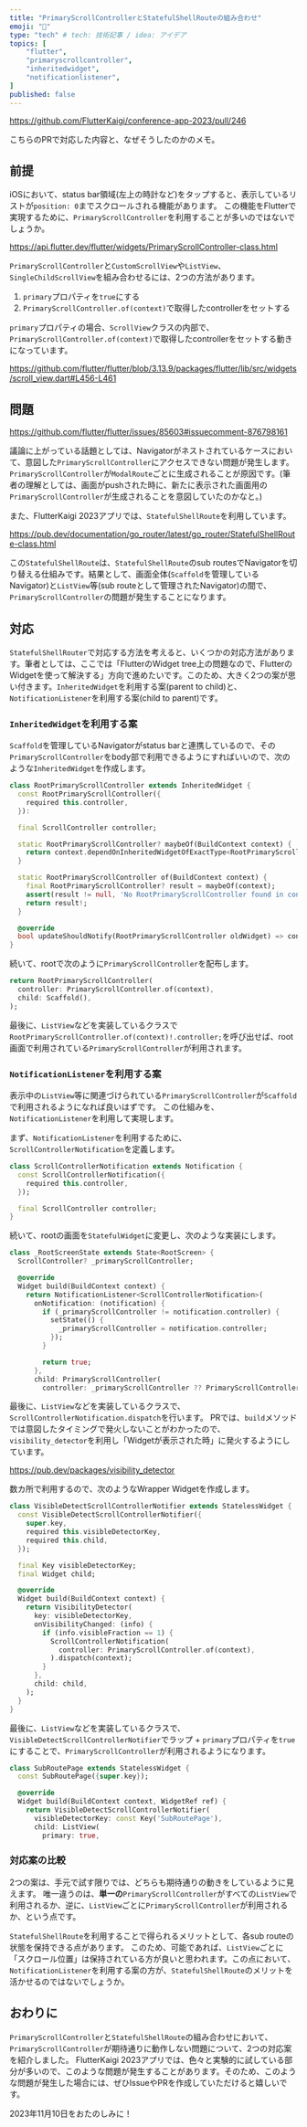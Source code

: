 ```yaml
---
title: "PrimaryScrollControllerとStatefulShellRouteの組み合わせ"
emoji: "📜"
type: "tech" # tech: 技術記事 / idea: アイデア
topics: [
    "flutter",
    "primaryscrollcontroller",
    "inheritedwidget",
    "notificationlistener",
]
published: false
---
```


https://github.com/FlutterKaigi/conference-app-2023/pull/246

こちらのPRで対応した内容と、なぜそうしたのかのメモ。

## 前提

iOSにおいて、status bar領域(左上の時計など)をタップすると、表示しているリストが`position: 0`までスクロールされる機能があります。
この機能をFlutterで実現するために、`PrimaryScrollController`を利用することが多いのではないでしょうか。

https://api.flutter.dev/flutter/widgets/PrimaryScrollController-class.html

`PrimaryScrollController`と`CustomScrollView`や`ListView`、`SingleChildScrollView`を組み合わせるには、2つの方法があります。

1. `primary`プロパティを`true`にする
2. `PrimaryScrollController.of(context)`で取得したcontrollerをセットする

`primary`プロパティの場合、`ScrollView`クラスの内部で、`PrimaryScrollController.of(context)`で取得したcontrollerをセットする動きになっています。

https://github.com/flutter/flutter/blob/3.13.9/packages/flutter/lib/src/widgets/scroll_view.dart#L456-L461

## 問題

https://github.com/flutter/flutter/issues/85603#issuecomment-876798161

議論に上がっている話題としては、Navigatorがネストされているケースにおいて、意図した`PrimaryScrollController`にアクセスできない問題が発生します。`PrimaryScrollController`が`ModalRoute`ごとに生成されることが原因です。(筆者の理解としては、画面がpushされた時に、新たに表示された画面用の`PrimaryScrollController`が生成されることを意図していたのかなと。)

また、FlutterKaigi 2023アプリでは、`StatefulShellRoute`を利用しています。

https://pub.dev/documentation/go_router/latest/go_router/StatefulShellRoute-class.html

この`StatefulShellRoute`は、`StatefulShellRoute`のsub routesでNavigatorを切り替える仕組みです。結果として、画面全体(`Scaffold`を管理しているNavigator)と`ListView`等(sub routeとして管理されたNavigator)の間で、`PrimaryScrollController`の問題が発生することになります。

## 対応

`StatefulShellRouter`で対応する方法を考えると、いくつかの対応方法があります。筆者としては、ここでは「FlutterのWidget tree上の問題なので、FlutterのWidgetを使って解決する」方向で進めたいです。このため、大きく2つの案が思い付きます。`InheritedWidget`を利用する案(parent to child)と、`NotificationListener`を利用する案(child to parent)です。

### `InheritedWidget`を利用する案

`Scaffold`を管理しているNavigatorがstatus barと連携しているので、その`PrimaryScrollController`をbody部で利用できるようにすればいいので、次のような`InheritedWidget`を作成します。

```dart
class RootPrimaryScrollController extends InheritedWidget {
  const RootPrimaryScrollController({
    required this.controller,
  }):

  final ScrollController controller;

  static RootPrimaryScrollController? maybeOf(BuildContext context) {
    return context.dependOnInheritedWidgetOfExactType<RootPrimaryScrollController>();
  }

  static RootPrimaryScrollController of(BuildContext context) {
    final RootPrimaryScrollController? result = maybeOf(context);
    assert(result != null, 'No RootPrimaryScrollController found in context');
    return result!;
  }

  @override
  bool updateShouldNotify(RootPrimaryScrollController oldWidget) => controller != oldWidget.controller;
}
```

続いて、rootで次のように`PrimaryScrollController`を配布します。

```dart
return RootPrimaryScrollController(
  controller: PrimaryScrollController.of(context),
  child: Scaffold(),
);
```

最後に、`ListView`などを実装しているクラスで `RootPrimaryScrollController.of(context)!.controller;`を呼び出せば、root画面で利用されている`PrimaryScrollController`が利用されます。

### `NotificationListener`を利用する案

表示中の`ListView`等に関連づけられている`PrimaryScrollController`が`Scaffold`で利用されるようになれば良いはずです。
この仕組みを、`NotificationListener`を利用して実現します。

まず、`NotificationListener`を利用するために、`ScrollControllerNotification`を定義します。

```dart
class ScrollControllerNotification extends Notification {
  const ScrollControllerNotification({
    required this.controller,
  });

  final ScrollController controller;
}
```

続いて、rootの画面を`StatefulWidget`に変更し、次のような実装にします。

```dart
class _RootScreenState extends State<RootScreen> {
  ScrollController? _primaryScrollController;

  @override
  Widget build(BuildContext context) {
    return NotificationListener<ScrollControllerNotification>(
      onNotification: (notification) {
        if (_primaryScrollController != notification.controller) {
          setState(() {
            _primaryScrollController = notification.controller;
          });
        }

        return true;
      },
      child: PrimaryScrollController(
        controller: _primaryScrollController ?? PrimaryScrollController.of(context),
```

最後に、`ListView`などを実装しているクラスで、`ScrollControllerNotification.dispatch`を行います。
PRでは、`build`メソッドでは意図したタイミングで発火しないことがわかったので、`visibility_detector`を利用し「Widgetが表示された時」に発火するようにしています。

https://pub.dev/packages/visibility_detector

数カ所で利用するので、次のようなWrapper Widgetを作成します。

```dart
class VisibleDetectScrollControllerNotifier extends StatelessWidget {
  const VisibleDetectScrollControllerNotifier({
    super.key,
    required this.visibleDetectorKey,
    required this.child,
  });

  final Key visibleDetectorKey;
  final Widget child;

  @override
  Widget build(BuildContext context) {
    return VisibilityDetector(
      key: visibleDetectorKey,
      onVisibilityChanged: (info) {
        if (info.visibleFraction == 1) {
          ScrollControllerNotification(
            controller: PrimaryScrollController.of(context),
          ).dispatch(context);
        }
      },
      child: child,
    );
  }
}
```

最後に、`ListView`などを実装しているクラスで、`VisibleDetectScrollControllerNotifier`でラップ + `primary`プロパティを`true`にすることで、`PrimaryScrollController`が利用されるようになります。

```dart
class SubRoutePage extends StatelessWidget {
  const SubRoutePage({super.key});

  @override
  Widget build(BuildContext context, WidgetRef ref) {
    return VisibleDetectScrollControllerNotifier(
      visibleDetectorKey: const Key('SubRoutePage'),
      child: ListView(
        primary: true,
```

### 対応案の比較

2つの案は、手元で試す限りでは、どちらも期待通りの動きをしているように見えます。
唯一違うのは、**単一の**`PrimaryScrollController`がすべての`ListView`で利用されるか、逆に、`ListView`ごとに`PrimaryScrollController`が利用されるか、という点です。

`StatefulShellRoute`を利用することで得られるメリットとして、各sub routeの状態を保持できる点があります。
このため、可能であれば、`ListView`ごとに「スクロール位置」は保持されている方が良いと思われます。この点において、`NotificationListener`を利用する案の方が、`StatefulShellRoute`のメリットを活かせるのではないでしょうか。

## おわりに

`PrimaryScrollController`と`StatefulShellRoute`の組み合わせにおいて、`PrimaryScrollController`が期待通りに動作しない問題について、2つの対応案を紹介しました。
FlutterKaigi 2023アプリでは、色々と実験的に試している部分が多いので、このような問題が発生することがあります。そのため、このような問題が発生した場合には、ぜひIssueやPRを作成していただけると嬉しいです。

2023年11月10日をおたのしみに！
